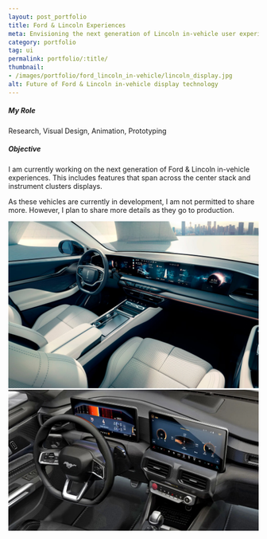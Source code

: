 ```yaml
---
layout: post_portfolio
title: Ford & Lincoln Experiences
meta: Envisioning the next generation of Lincoln in-vehicle user experience.
category: portfolio
tag: ui
permalink: portfolio/:title/
thumbnail: 
- /images/portfolio/ford_lincoln_in-vehicle/lincoln_display.jpg
alt: Future of Ford & Lincoln in-vehicle display technology
---
```

<section>
  <h5>My Role</h5>
  <p>Research, Visual Design, Animation, Prototyping</p>
</section>

<section>
  <h5>Objective</h5>
  <p>I am currently working on the next generation of Ford & Lincoln in-vehicle experiences. This includes features that span across the center stack and instrument clusters displays.</p>
  <p>As these vehicles are currently in development, I am not permitted to share more. However, I plan to share more details as they go to production.</p>
</section>

<div class="lightgallery">
  <a href="/images/portfolio/ford_lincoln_in-vehicle/lincoln_display.jpg"><img src="/images/portfolio/ford_lincoln_in-vehicle/lincoln_display.jpg" alt="Lincoln Concept Display"></a>
  <br>
  <a href="/images/portfolio/ford_lincoln_in-vehicle/ford_display.jpg"><img src="/images/portfolio/ford_lincoln_in-vehicle/ford_display.jpg" alt="Ford Mustang Display"></a>
</div>